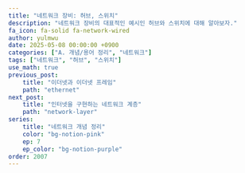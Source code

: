 ```yaml
---
title: "네트워크 장비: 허브, 스위치"
description: "네트워크 장비의 대표적인 예시인 허브와 스위치에 대해 알아보자."
fa_icon: fa-solid fa-network-wired
author: yulmwu
date: 2025-05-08 00:00:00 +0900
categories: ["A. 개념/용어 정리", "네트워크"]
tags: ["네트워크", "허브", "스위치"]
use_math: true
previous_post: 
    title: "이더넷과 이더넷 프레임"
    path: "ethernet"
next_post: 
    title: "인터넷을 구현하는 네트워크 계층"
    path: "network-layer"
series: 
    title: "네트워크 개념 정리"
    color: "bg-notion-pink"
    ep: 7
    ep_color: "bg-notion-purple"
order: 2007
---
```

